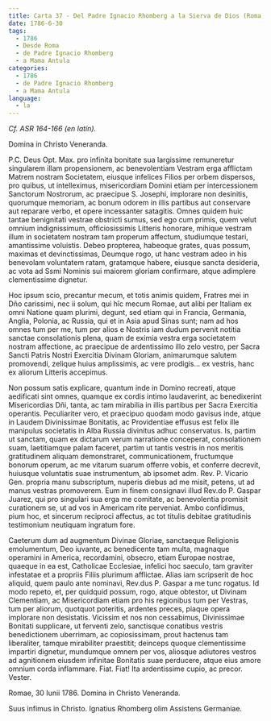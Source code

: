 ```yaml
---
title: Carta 37 - Del Padre Ignacio Rhomberg a la Sierva de Dios (Roma, 30 de junio de 1786).
date: 1786-6-30
tags:
  - 1786
  - Desde Roma
  - de Padre Ignacio Rhomberg
  - a Mama Antula
categories:
  - 1786
  - de Padre Ignacio Rhomberg
  - a Mama Antula
language:
  - la
---
```


_Cf. ASR 164-166 (en latín)._

Domina in Christo Veneranda.

P.C. Deus Opt. Max. pro infinita bonitate sua largissime remuneretur singularem illam propensionem, ac benevolentiam Vestram erga afflictam Matrem nostram Societatem, eiusque infelices Filios per orbem dispersos, pro quibus, ut intelleximus, misericordiam Domini etiam per intercessionem Sanctorum Nostrorum, ac praecipue S. Josephi, implorare non desinitis, quorumque memoriam, ac bonum odorem in illis partibus aut conservare aut reparare verbo, et opere incessanter satagitis. Omnes quidem huic tantae benignitati vestrae obstricti sumus, sed ego cum primis, quem velut omnium indignissimum, officiosissimis Litteris honorare, mihique vestram illum in societatem nostram tam properum affectum, studiumque testari, amantissime voluistis. Debeo propterea, habeoque grates, quas possum, maximas et devinctissimas, Deumque rogo, ut hanc vestram adeo in his benevolam voluntatem ratam, gratamque habere, eiusque sancta desideria, ac vota ad Ssmi Nominis sui maiorem gloriam confirmare, atque adimplere clementissime dignetur.

Hoc ipsum scio, precantur mecum, et totis animis quidem, Fratres mei in Dño carissimi, nec ii solum, qui hîc mecum Romae, aut alibi per Italiam ex omni Natione quam plurimi, degunt, sed etiam qui in Francia, Germania, Anglia, Polonia, ac Russia, qui et in Asia apud Sinas sunt; nam ad hos omnes tum per me, tum per alios e Nostris iam dudum pervenit notitia sanctae consolationis plena, quam de eximia vestra erga societatem nostram affectione, ac praecipue de ardentissimo illo zelo vestro, per Sacra Sancti Patris Nostri Exercitia Divinam Gloriam, animarumque salutem promovendi, zelique huius amplissimis, ac vere prodigis... ex vestris, hanc ex aliorum Litteris accepimus.

Non possum satis explicare, quantum inde in Domino recreati, atque aedificati sint omnes, quamque ex cordis intimo laudaverint, ac benedixerint Misericordias Dñi, tanta, ac tam mirabilia in illis partibus per Sacra Exercitia operantis. Peculiariter vero, et praecipuo quodam modo gavisus inde, atque in Laudem Divinissimae Bonitatis, ac  Providentiae effusus est felix ille manipulus societatis in Alba Russia divinitus adhuc conservatus. Is, partim ut sanctam, quam ex dictarum verum narratione conceperat, consolationem suam, laetitiamque palam faceret, partim ut tantis vestris in nos meritis gratitudinem aliquam demonstraret, communicationem, fructumque bonorum operum, ac me vitarum suarum offerre vobis, et conferre decrevit, huiusque voluntatis suae instrumentum, ab ipsomet adm. Rev. P. Vicario Gen. propria manu subscriptum, nuperis diebus ad me misit, petens, ut ad manus vestras promoverem. Eum in finem consignavi illud Rev.do P. Gaspar Juarez, qui pro singulari sua erga me comitate, ac benevolentia promisit curationem se, ut ad vos in Americam rite perveniat. Ambo confidimus, pium hoc, et sincerum reciproci affectus, ac tot titulis debitae gratitudinis testimonium neutiquam ingratum fore.

Caeterum dum ad augmentum Divinae Gloriae, sanctaeque Religionis emolumentum, Deo iuvante, ac benedicente tam multa, magnaque operamini in America, recordamini, obsecro, etiam Europae nostrae, quaeque in ea est, Catholicae Ecclesiae, infelici hoc saeculo, tam graviter infestatae et a propriis Filiis plurimum afflictae. Alias iam scripserit de hoc aliquid, quem paulo ante nominavi, Rev.dus P. Gaspar a me tunc rogatus. Id modo repeto, et, per quidquid possum, rogo, atque obtestor, ut Divinam Clementiam, ac Misericordiam etiam pro his regionibus tum per Vestras, tum per aliorum, quotquot poteritis, ardentes preces, piaque opera implorare non desistatis. Vicissim et nos non cessabimus, Divinissimae Bonitati supplicare, ut ferventi zelo, sanctisque conatibus vestris benedictionem uberrimam, ac copiosissimam, prout hactenus tam liberaliter, tamque mirabiliter praestitit; deinceps quoque clementissime impartiri dignetur, mundumque omnem per vos, aliosque adiutores vestros ad agnitionem eiusdem infinitae Bonitatis suae perducere, atque eius amore omnium corda inflammare. Fiat. Fiat! Ita ardentissime cupio, ac precor. Vester.

Romae, 30 Iunii 1786. Domina in Christo Veneranda.

Suus infimus in Christo. Ignatius Rhomberg olim Assistens Germaniae.
